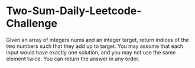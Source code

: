 # Two-Sum-Daily-Leetcode-Challenge
Given an array of integers nums and an integer target, return indices of the two numbers such that they add up to target.  You may assume that each input would have exactly one solution, and you may not use the same element twice.  You can return the answer in any order.
